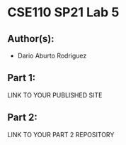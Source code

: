 # CSE110 SP21 Lab 5

## Author(s):
- Dario Aburto Rodriguez 

## Part 1:

LINK TO YOUR PUBLISHED SITE

## Part 2:

LINK TO YOUR PART 2 REPOSITORY